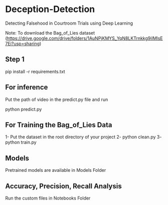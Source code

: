 # Deception-Detection
Detecting Falsehood in Courtroom Trials using Deep  Learning


Note: To download the Bag_of_Lies dataset (https://drive.google.com/drive/folders/1AuNPjKMYS_YqN8LKTrnkkg9iIMlsE7Ei?usp=sharing)


## Step 1

pip install -r requirements.txt


## For inference 

Put the path of video in the predict.py file and run

python predict.py

## For Training the Bag_of_Lies Data

1- Put the dataset in the root directory of your project
2- python clean.py
3- python train.py

## Models

Pretrained models are available in Models Folder

## Accuracy, Precision, Recall Analysis

Run the custom files in Notebooks Folder
